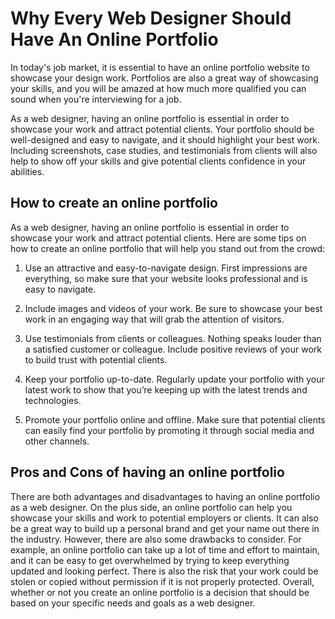 # Why Every Web Designer Should Have An Online Portfolio

In today's job market, it is essential to have an online portfolio website to showcase your design work. Portfolios are also a great way of showcasing your skills, and you will be amazed at how much more qualified you can sound when you're interviewing for a job.

As a web designer, having an online portfolio is essential in order to showcase your work and attract potential clients. Your portfolio should be well-designed and easy to navigate, and it should highlight your best work. Including screenshots, case studies, and testimonials from clients will also help to show off your skills and give potential clients confidence in your abilities.

## How to create an online portfolio

As a web designer, having an online portfolio is essential in order to showcase your work and attract potential clients. Here are some tips on how to create an online portfolio that will help you stand out from the crowd:

1. Use an attractive and easy-to-navigate design. First impressions are everything, so make sure that your website looks professional and is easy to navigate.

2. Include images and videos of your work. Be sure to showcase your best work in an engaging way that will grab the attention of visitors.

3. Use testimonials from clients or colleagues. Nothing speaks louder than a satisfied customer or colleague. Include positive reviews of your work to build trust with potential clients.

4. Keep your portfolio up-to-date. Regularly update your portfolio with your latest work to show that you’re keeping up with the latest trends and technologies.

5. Promote your portfolio online and offline. Make sure that potential clients can easily find your portfolio by promoting it through social media and other channels.

## Pros and Cons of having an online portfolio

There are both advantages and disadvantages to having an online portfolio as a web designer. On the plus side, an online portfolio can help you showcase your skills and work to potential employers or clients. It can also be a great way to build up a personal brand and get your name out there in the industry. However, there are also some drawbacks to consider. For example, an online portfolio can take up a lot of time and effort to maintain, and it can be easy to get overwhelmed by trying to keep everything updated and looking perfect. There is also the risk that your work could be stolen or copied without permission if it is not properly protected. Overall, whether or not you create an online portfolio is a decision that should be based on your specific needs and goals as a web designer.